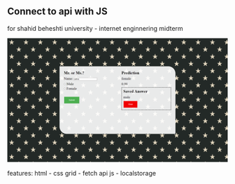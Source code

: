 ## Connect to api with JS

for shahid beheshti university - internet enginnering midterm

![shahid beheshti university - internet enginnering midterm](shot.png)

features: 
 html - css grid - fetch api js - localstorage
